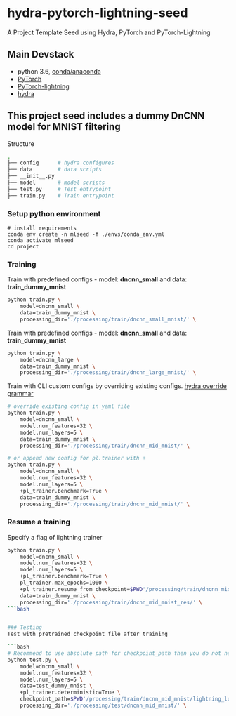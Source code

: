 # hydra-pytorch-lightning-seed
A Project Template Seed using Hydra, PyTorch and PyTorch-Lightning

## Main Devstack
- python 3.6, [conda/anaconda](https://www.anaconda.com/)
- [PyTorch](https://pytorch.org/)
- [PyTorch-lightning](https://www.pytorchlightning.ai/)
- [hydra](https://hydra.cc/)

## This project seed includes a dummy DnCNN model for MNIST filtering
Structure
```bash
.
├── config      # hydra configures
├── data        # data scripts
├── __init__.py
├── model       # model scripts
├── test.py     # Test entrypoint
├── train.py    # Train entrypoint
```
### Setup python environment
```
# install requirements
conda env create -n mlseed -f ./envs/conda_env.yml
conda activate mlseed
cd project
```

### Training

Train with predefined configs - model: **dncnn_small** and data: **train_dummy_mnist**

```bash
python train.py \
    model=dncnn_small \
    data=train_dummy_mnist \
    processing_dir='./processing/train/dncnn_small_mnist/' \
```

Train with predefined configs - model: **dncnn_small** and data: **train_dummy_mnist**

```bash
python train.py \
    model=dncnn_large \
    data=train_dummy_mnist \
    processing_dir='./processing/train/dncnn_large_mnist/' \
```
Train with CLI custom configs by overriding existing configs. [hydra override grammar](https://hydra.cc/docs/advanced/override_grammar/basic)  
```bash
# override existing config in yaml file
python train.py \
    model=dncnn_small \
    model.num_features=32 \
    model.num_layers=5 \
    data=train_dummy_mnist \
    processing_dir='./processing/train/dncnn_mid_mnist/' \

# or append new config for pl.trainer with +
python train.py \
    model=dncnn_small \
    model.num_features=32 \
    model.num_layers=5 \
    +pl_trainer.benchmark=True \
    data=train_dummy_mnist \
    processing_dir='./processing/train/dncnn_mid_mnist/' \
```

### Resume a training
Specify a flag of lightning trainer 
```bash
python train.py \
    model=dncnn_small \
    model.num_features=32 \
    model.num_layers=5 \
    +pl_trainer.benchmark=True \
    pl_trainer.max_epochs=1000 \
    +pl_trainer.resume_from_checkpoint=$PWD'/processing/train/dncnn_mid_mnist/lightning_logs/version_0/checkpoints/epoch\=19-step\=8450.ckpt' \
    data=train_dummy_mnist \
    processing_dir='./processing/train/dncnn_mid_mnist_res/' \
```bash


### Testing
Test with pretrained checkpoint file after training 

```bash
# Recommend to use absolute path for checkpoint_path then you do not need extract $PWD
python test.py \
    model=dncnn_small \
    model.num_features=32 \
    model.num_layers=5 \
    data=test_dummy_mnist \
    +pl_trainer.deterministic=True \
    checkpoint_path=$PWD'/processing/train/dncnn_mid_mnist/lightning_logs/version_0/checkpoints/epoch\=19-step\=8450.ckpt' \
    processing_dir='./processing/test/dncnn_mid_mnist/' \
```

